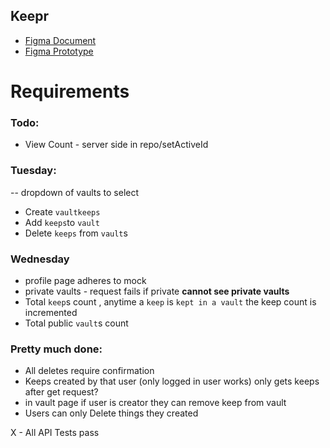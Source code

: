 ## Keepr

- [Figma Document](https://www.figma.com/file/Uui3335TxIEXWzgp4xrX9r/Keepr?node-id=0%3A1)
- [Figma Prototype](https://www.figma.com/proto/Uui3335TxIEXWzgp4xrX9r/Keepr?node-id=1%3A53&scaling=min-zoom)

# Requirements

### Todo:

- View Count - server side in repo/setActiveId

### Tuesday:

-- dropdown of vaults to select

- Create `vaultkeeps`
- Add `keeps`to `vault`
- Delete `keeps` from `vault`s

### Wednesday

- profile page adheres to mock
- private vaults - request fails if private **cannot see private vaults**
- Total `keep`s count , anytime a `keep` is `kept in a vault` the keep count is incremented
- Total public `vault`s count

### Pretty much done:

- All deletes require confirmation
- Keeps created by that user (only logged in user works) only gets keeps after get request?
- in vault page if user is creator they can remove keep from vault
- Users can only Delete things they created

X - All API Tests pass
